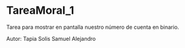# TareaMoral_1
Tarea para mostrar en pantalla nuestro número de cuenta en binario.

Autor: Tapia Solis Samuel Alejandro
